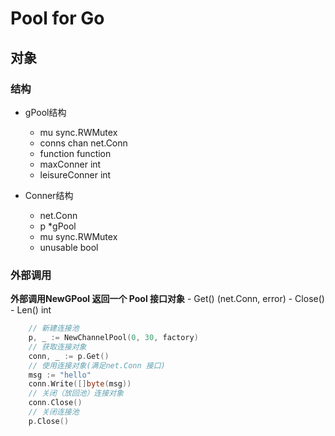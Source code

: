 # Pool for Go

## 对象

### 结构


- gPool结构
	- mu            sync.RWMutex
	- conns         chan net.Conn
	- function      function
	- maxConner     int
	- leisureConner int

- Conner结构
	- net.Conn
	- p        *gPool
	- mu       sync.RWMutex
	- unusable bool

### 外部调用

**外部调用NewGPool 返回一个 Pool 接口对象**
    - Get() (net.Conn, error)
	- Close()
	- Len() int
```go
    // 新建连接池
	p, _ := NewChannelPool(0, 30, factory) 
    // 获取连接对象
	conn, _ := p.Get()
    // 使用连接对象(满足net.Conn 接口)
	msg := "hello"
	conn.Write([]byte(msg))
	// 关闭（放回池）连接对象
	conn.Close()
	// 关闭连接池
	p.Close()
```


